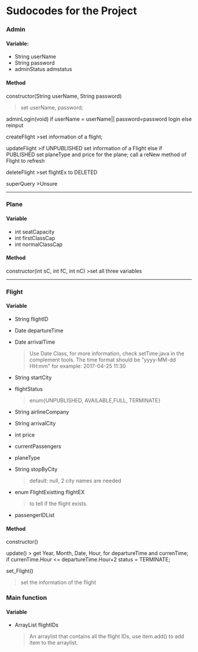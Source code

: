 # Sudocodes for the Project

### Admin

#### Variable:
*  String userName
*  String password
*  adminStatus admstatus


#### Method
constructor(String userName, String password)
>set userName, password;


adminLogin(void)
	if userName = userName|| password=password
		login
	else
		reinput

createFlight
	>set information of a flight;


updateFlight
	>if UNPUBLISHED
		set information of a Flight
	else if PUBLISHED
		set planeType and price for the plane;
	call a reNew method of Flight to refresh


deleteFlight
	>set flightEx to DELETED

superQuery
	>Unsure

***
### Plane

#### Variable
* int seatCapacity
* int firstClassCap
* int normalClassCap

#### Method
constructor(int sC, int fC, int nC)
	>set all three variables

***
### Flight

#### Variable
* String flightID
* Date departureTime
* Date arrivalTime
	>Use Date Class, for more information, check setTime.java in the complement tools.
The time format should be "yyyy-MM-dd HH:mm"
for example: 2017-04-25 11:30

* String startCity
* flightStatus
	> enum{UNPUBLISHED, AVAILABLE,FULL, TERMINATE}

* String airlineCompany
* String arrivalCity
* int price
* currentPassengers
* planeType

* String stopByCity
	>default: null, 2 city names are needed

* enum FlightExistting flightEX
	> to tell if the flight exists.

* passengerIDList

#### Method
constructor()

update()
	> get Year, Month, Date, Hour, for departureTime and currenTime;
if currenTime.Hour <= departureTime.Hour+2
	status = TERMINATE;

set_Flight()
> set the information of the flight

### Main function

#### Variable
* ArrayList flightIDs
	>An arraylist that contains all the flight IDs, use item.add()  to add item to the arraylist.
